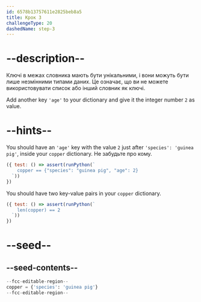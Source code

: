 ```yaml
---
id: 6578b13757611e2825beb8a5
title: Крок 3
challengeType: 20
dashedName: step-3
---
```


# --description--

Ключі в межах словника мають бути унікальними, і вони можуть бути лише незмінними типами даних. Це означає, що ви не можете використовувати список або інший словник як ключі.

Add another key `'age'` to your dictionary and give it the integer number `2` as value.

# --hints--

You should have an `'age'` key with the value `2` just after `'species': 'guinea pig'`, inside your `copper` dictionary. Не забудьте про кому.

```js
({ test: () => assert(runPython(`
    copper == {"species": "guinea pig", "age": 2}
  `))
})
```

You should have two key-value pairs in your `copper` dictionary.

```js
({ test: () => assert(runPython(`
    len(copper) == 2
  `))
})
```

# --seed--

## --seed-contents--

```py
--fcc-editable-region--
copper = {'species': 'guinea pig'}
--fcc-editable-region--
```

